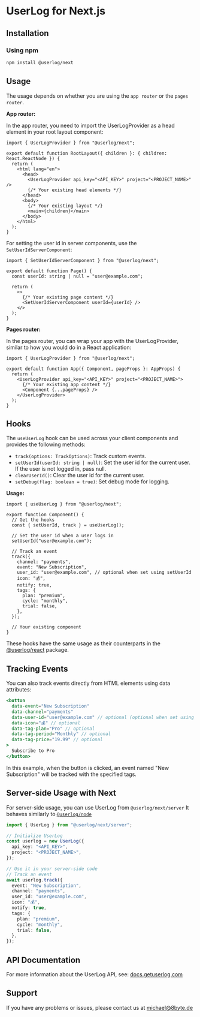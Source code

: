# UserLog for Next.js

## Installation

### Using npm

```bash
npm install @userlog/next
```

## Usage

The usage depends on whether you are using the `app router` or the `pages router`.

**App router:**

In the app router, you need to import the UserLogProvider as a head element in your root layout component:

```tsx
import { UserLogProvider } from "@userlog/next";

export default function RootLayout({ children }: { children: React.ReactNode }) {
  return (
    <html lang="en">
      <head>
        <UserLogProvider api_key="<API_KEY>" project="<PROJECT_NAME>" />
        {/* Your existing head elements */}
      </head>
      <body>
        {/* Your existing layout */}
        <main>{children}</main>
      </body>
    </html>
  );
}
```

For setting the user id in server components, use the `SetUserIdServerComponent`:

```tsx
import { SetUserIdServerComponent } from "@userlog/next";

export default function Page() {
  const userId: string | null = "user@example.com";

  return (
    <>
      {/* Your existing page content */}
      <SetUserIdServerComponent userId={userId} />
    </>
  );
}
```

**Pages router:**

In the pages router, you can wrap your app with the UserLogProvider, similar to how you would do in a React application:

```tsx
import { UserLogProvider } from "@userlog/next";

export default function App({ Component, pageProps }: AppProps) {
  return (
    <UserLogProvider api_key="<API_KEY>" project="<PROJECT_NAME>">
      {/* Your existing app content */}
      <Component {...pageProps} />
    </UserLogProvider>
  );
}
```

## Hooks

The `useUserLog` hook can be used across your client components and provides the following methods:

- `track(options: TrackOptions)`: Track custom events.
- `setUserId(userId: string | null)`: Set the user id for the current user. If the user is not logged in, pass null.
- `clearUserId()`: Clear the user id for the current user.
- `setDebug(flag: boolean = true)`: Set debug mode for logging.

**Usage:**

```tsx
import { useUserLog } from "@userlog/next";

export function Component() {
  // Get the hooks
  const { setUserId, track } = useUserLog();

  // Set the user id when a user logs in
  setUserId("user@example.com");

  // Track an event
  track({
    channel: "payments",
    event: "New Subscription",
    user_id: "user@example.com", // optional when set using setUserId
    icon: "💰",
    notify: true,
    tags: {
      plan: "premium",
      cycle: "monthly",
      trial: false,
    },
  });

  // Your existing component
}
```

These hooks have the same usage as their counterparts in the [@userlog/react](https://www.npmjs.com/package/@userlog/react) package.

## Tracking Events

You can also track events directly from HTML elements using data attributes:

```jsx
<button
  data-event="New Subscription"
  data-channel="payments"
  data-user-id="user@example.com" // optional (optional when set using setUserId)
  data-icon="💰" // optional
  data-tag-plan="Pro" // optional
  data-tag-period="Monthly" // optional
  data-tag-price="19.99" // optional
>
  Subscribe to Pro
</button>
```

In this example, when the button is clicked, an event named "New Subscription" will be tracked with the specified tags.

## Server-side Usage with Next

For server-side usage, you can use UserLog from `@userlog/next/server` It behaves similarly to [`@userlog/node`](https://www.npmjs.com/package/@userlog/node)

```typescript
import { UserLog } from "@userlog/next/server";

// Initialize UserLog
const userlog = new UserLog({
  api_key: "<API_KEY>",
  project: "<PROJECT_NAME>",
});

// Use it in your server-side code
// Track an event
await userlog.track({
  event: "New Subscription",
  channel: "payments",
  user_id: "user@example.com",
  icon: "💰",
  notify: true,
  tags: {
    plan: "premium",
    cycle: "monthly",
    trial: false,
  },
});
```

## API Documentation

For more information about the UserLog API, see: [docs.getuserlog.com](https://docs.getuserlog.com)

## Support

If you have any problems or issues, please contact us at [michael@8byte.de](mailto:michael@8byte.de)
